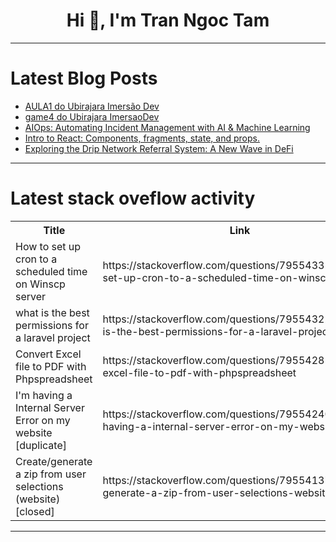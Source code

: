 <h1 align="center">Hi 👋, I'm Tran Ngoc Tam</h1>

---

# Latest Blog Posts 
<!-- BLOG-POST-LIST:START -->
- [AULA1 do Ubirajara Imersão Dev](https://dev.to/ubirajara_neto_3147e2cd66/aula1-do-ubirajara-imersao-dev-4l8p)
- [game4 do Ubirajara ImersaoDev](https://dev.to/ubirajara_neto_3147e2cd66/game4-do-ubirajara-imersaodev-5e31)
- [AIOps: Automating Incident Management with AI &amp; Machine Learning](https://dev.to/yash_sonawane25/aiops-automating-incident-management-with-ai-machine-learning-4ebg)
- [Intro to React: Components, fragments, state, and props.](https://dev.to/isaiah2k/intro-to-react-components-fragments-state-and-props-c0l)
- [Exploring the Drip Network Referral System: A New Wave in DeFi](https://dev.to/bobcars/exploring-the-drip-network-referral-system-a-new-wave-in-defi-414d)
<!-- BLOG-POST-LIST:END -->

---

# Latest stack oveflow activity
<table>
  <tr><th>Title</th><th>Link</th></tr>
  <!-- STACKOVERFLOW:START --><tr><td>How to set up cron to a scheduled time on Winscp server</td><td>https://stackoverflow.com/questions/79554332/how-to-set-up-cron-to-a-scheduled-time-on-winscp-server</td></tr><tr><td>what is the best permissions for a laravel project</td><td>https://stackoverflow.com/questions/79554322/what-is-the-best-permissions-for-a-laravel-project</td></tr><tr><td>Convert Excel file to PDF with Phpspreadsheet</td><td>https://stackoverflow.com/questions/79554285/convert-excel-file-to-pdf-with-phpspreadsheet</td></tr><tr><td>I&#39;m having a Internal Server Error on my website [duplicate]</td><td>https://stackoverflow.com/questions/79554240/im-having-a-internal-server-error-on-my-website</td></tr><tr><td>Create/generate a zip from user selections &lpar;website&rpar; [closed]</td><td>https://stackoverflow.com/questions/79554137/create-generate-a-zip-from-user-selections-website</td></tr><!-- STACKOVERFLOW:END -->
</table>

---


